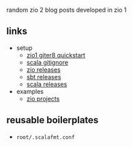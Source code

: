random zio 2 blog posts developed in zio 1

## links

- setup
  - [zio1 giter8 quickstart](https://github.com/ScalaConsultants/zio-quickstart.g8)
  - [scala gitignore](https://alvinalexander.com/source-code/scala/sample-gitignore-file-scala-sbt-intellij-eclipse/)
  - [zio releases](https://github.com/zio/zio/releases)
  - [sbt releases](https://github.com/sbt/sbt/releases)
  - [scala releases](https://www.scala-lang.org/download/all.html)
- examples
  - [zio projects](https://zio.dev/version-1.x/resources/learning/sampleprojects/)


## reusable boilerplates

- `root/.scalafmt.conf`
